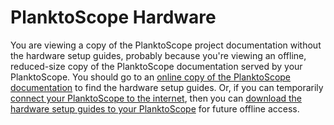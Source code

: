 # PlanktoScope Hardware

You are viewing a copy of the PlanktoScope project documentation without the hardware setup guides, probably because you're viewing an offline, reduced-size copy of the PlanktoScope documentation served by your PlanktoScope. You should go to an [online copy of the PlanktoScope documentation](https://docs.planktoscope.community) to find the hardware setup guides. Or, if you can temporarily [connect your PlanktoScope to the internet](../../operation/networking.md#connect-your-planktoscope-to-the-internet), then you can [download the hardware setup guides to your PlanktoScope](../../operation/software-customization.md#hardware-guides) for future offline access.
